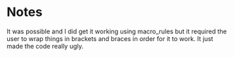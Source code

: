 # Notes

It was possible and I did get it working using macro_rules but it required the
user to wrap things in brackets and braces in order for it to work. It just made
the code really ugly.